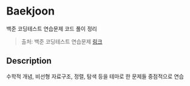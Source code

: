 # Baekjoon
백준 코딩테스트 연습문제 코드 풀이 정리

> 출처: 백준 코딩테스트 연습문제 [링크](https://www.acmicpc.net/problemset)

## Description
수학적 개념, 비선형 자료구조, 정렬, 탐색 등을 테마로 한 문제들 중점적으로 연습 